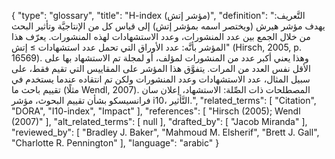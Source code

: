 {
    "type": "glossary",
    "title": "H-index (مؤشر إتش)",
    "definition": "التَّعريف: يهدف مؤشر هيرش (ويختصر اسمه بمؤشر إتش) إلى قياس كل من الإنتاجيَّة وتأثير البحث من خلال الجمع بين عدد المنشورات، وعدد الاستشهادات لهذه المنشورات. يعرّف هذا المؤشر بأنَّه: عدد الأوراق التي تحمل عدد استشهادات ≥ إتش\" (Hirsch, 2005, p. 16569). وهذا يعني أكبر عدد من المنشورات لمؤلف، أو لمجلة تم الاستشهاد بها على الأقل نفس العدد من المرات.  يتفوَّق هذا المؤشر على المقاييس التي تقيم فقط، على سبيل المثال، عدد الاستشهادات وعدد المنشورات ولكن تم انتقاده عندما يستخدم في تقييم باحث ما (مثلًا Wendl, 2007).  المصطلحات ذات الصِّلة: الاستشهاد، إعلان سان فرانسيسكو بشأن تقييم البحوث، مؤشر i10، التَّأثير.",
    "related_terms": [
        "Citation",
        "DORA",
        "I10-index",
        "Impact"
    ],
    "references": [
        "Hirsch (2005); Wendl (2007)"
    ],
    "alt_related_terms": [
        null
    ],
    "drafted_by": [
        "Jacob Miranda"
    ],
    "reviewed_by": [
        "Bradley J. Baker",
        "Mahmoud M. Elsherif",
        "Brett J. Gall",
        "Charlotte R. Pennington"
    ],
    "language": "arabic"
}